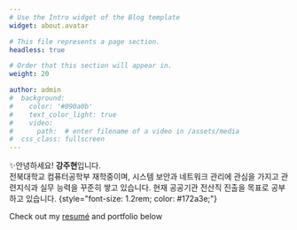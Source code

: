 ```yaml
---
# Use the Intro widget of the Blog template
widget: about.avatar

# This file represents a page section.
headless: true

# Order that this section will appear in.
weight: 20

author: admin
#  background:
#    color: '#090a0b'
#    text_color_light: true
#    video:
#      path:  # enter filename of a video in /assets/media
#  css_class: fullscreen
---
```


<style>
  .article-style p {
    text-align: justify;
  }
</style>

✨안녕하세요! **강주현**입니다. <br>
전북대학교 컴퓨터공학부 재학중이며,
시스템 보안과 네트워크 관리에 관심을 가지고 관련지식과 실무 능력을 꾸준히 쌓고 있습니다.
현재 공공기관 전산직 진출을 목표로 공부하고 있습니다.
{style="font-size: 1.2rem; color: #172a3e;"}

Check out my [resumé](/about/) and portfolio below 

